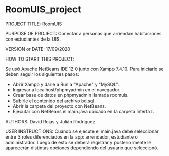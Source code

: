 # RoomUIS_project
PROJECT TITLE: RoomUIS

PURPOSE OF PROJECT: Conectar a personas que arriendan habitaciones con estudiantes de la UIS.

VERSION or DATE: 17/09/2020

HOW TO START THIS PROJECT:

Se usó Apache NetBeans IDE 12.0 junto con Xampp 7.4.10.
Para iniciarlo se deben seguir los siguientes pasos:
- Abrir Xampp y darle a Run a "Apache" y "MySQL".
- Ingresar a localhost/phpmyadmin en el navegador.
- Crear base de datos en phpmyadmin llamada roomuis.
- Subirle el contenido del archivo bd.sql.
- Abrir la carpeta del proyecto con NetBeans.
- Ejecutar con NetBeans el main.java ubicado en la carpeta Interfaz.

AUTHORS: David Rojas y Julián Rodríguez

USER INSTRUCTIONS: Cuando se ejecute el main.java debe seleccionar entre 3 roles diferenciados en la app: arrendador, estudiante o administrador. Luego de esto se deberá registrar y posteriormente le aparecerán distintas opciones dependiendo del usuario que seleccionó.
